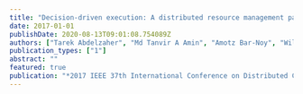```yaml
---
title: "Decision-driven execution: A distributed resource management paradigm for the age of iot"
date: 2017-01-01
publishDate: 2020-08-13T09:01:08.754089Z
authors: ["Tarek Abdelzaher", "Md Tanvir A Amin", "Amotz Bar-Noy", "William Dron", "Ramesh Govindan", "Reginald Hobbs", "Shaohan Hu", "Jung-Eun Kim", "Jongdeog Lee", "Kelvin Marcus", " others"]
publication_types: ["1"]
abstract: ""
featured: true
publication: "*2017 IEEE 37th International Conference on Distributed Computing Systems (ICDCS)*"
---
```


